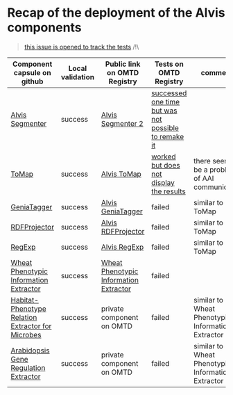 # Recap of the deployment of the Alvis components 

> [this issue is opened to track the tests](https://github.com/openminted/alvis-docker/issues/10)   /!\



| Component capsule on github | Local validation | Public link on OMTD Registry | Tests on OMTD Registry | comments |
| ------------- | ------------- | --------------------- |-------------|----------------|
| [Alvis Segmenter](segmenter/) | success  | [Alvis Segmenter 2](https://test.openminted.eu/landingPage/component/62bd4ee3-5476-4343-b27b-ac65d8dba385) | [successed one time but was not possible to remake it](https://github.com/openminted/alvis-docker/issues/10#issuecomment-386676078) |  |
| [ToMap](tomap/) | success | [Alvis ToMap](https://test.openminted.eu/landingPage/application/6fb92855-4afe-4846-85a4-8d391e2999af) | [worked but does not display the results](https://github.com/openminted/alvis-docker/issues/10#issuecomment-388838168) | there seems to be a problem of AAI communication  |
| [GeniaTagger](geniatagger/)  | success | [Alvis GeniaTagger](https://test.openminted.eu/landingPage/component/2cb79581-8629-412e-ba7c-51a4b6c5bb19) | failed | similar to ToMap |
| [RDFProjector](rdfprojector/) | success | [Alvis RDFProjector](https://test.openminted.eu/landingPage/component/1e382d21-8669-45ef-8415-3f9e1ecff3bf) | failed | similar to ToMap |
| [RegExp](regexp/)  | success | [Alvis RegExp](https://test.openminted.eu/landingPage/component/ed724697-a907-4140-ac83-9aa485375ce4) | failed | similar to ToMap |
| [Wheat Phenotypic Information Extractor](uc-tdm-as-d/) | success | [Wheat Phenotypic Information Extractor](https://test.openminted.eu/landingPage/application/ba29d568-b9e3-4ff5-b875-65ddbf4d5ecb) |  failed |  |
| [Habitat-Phenotype Relation Extractor for Microbes](uc-tdm-as-c/) | success | private component on OMTD | failed | similar to Wheat Phenotypic Information Extractor |
| [Arabidopsis Gene Regulation Extractor](uc-tdm-as-e/) | success | private component on OMTD | failed | similar to Wheat Phenotypic Information Extractor |

